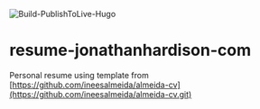 ![Build-PublishToLive-Hugo](https://github.com/jmhardison/resume-jonathanhardison-com/workflows/Build-PublishToLive-Hugo/badge.svg?branch=main)
# resume-jonathanhardison-com
Personal resume using template from [https://github.com/ineesalmeida/almeida-cv](https://github.com/ineesalmeida/almeida-cv.git)
